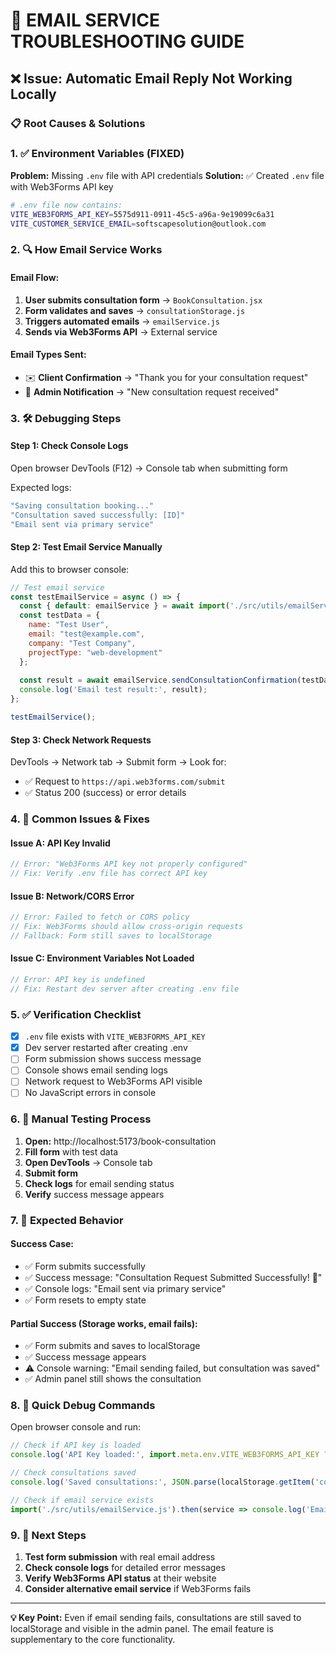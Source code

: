 # 🔧 **EMAIL SERVICE TROUBLESHOOTING GUIDE**

## ❌ **Issue: Automatic Email Reply Not Working Locally**

### 📋 **Root Causes & Solutions**

### **1. ✅ Environment Variables (FIXED)**
**Problem:** Missing `.env` file with API credentials
**Solution:** ✅ Created `.env` file with Web3Forms API key

```bash
# .env file now contains:
VITE_WEB3FORMS_API_KEY=5575d911-0911-45c5-a96a-9e19099c6a31
VITE_CUSTOMER_SERVICE_EMAIL=softscapesolution@outlook.com
```

### **2. 🔍 How Email Service Works**

#### **Email Flow:**
1. **User submits consultation form** → `BookConsultation.jsx`
2. **Form validates and saves** → `consultationStorage.js`
3. **Triggers automated emails** → `emailService.js`
4. **Sends via Web3Forms API** → External service

#### **Email Types Sent:**
- ✉️ **Client Confirmation** → "Thank you for your consultation request"
- 📧 **Admin Notification** → "New consultation request received"

### **3. 🛠️ Debugging Steps**

#### **Step 1: Check Console Logs**
Open browser DevTools (F12) → Console tab when submitting form

Expected logs:
```javascript
"Saving consultation booking..." 
"Consultation saved successfully: [ID]"
"Email sent via primary service"
```

#### **Step 2: Test Email Service Manually**
Add this to browser console:
```javascript
// Test email service
const testEmailService = async () => {
  const { default: emailService } = await import('./src/utils/emailService.js');
  const testData = {
    name: "Test User",
    email: "test@example.com",
    company: "Test Company",
    projectType: "web-development"
  };
  
  const result = await emailService.sendConsultationConfirmation(testData);
  console.log('Email test result:', result);
};

testEmailService();
```

#### **Step 3: Check Network Requests**
DevTools → Network tab → Submit form → Look for:
- ✅ Request to `https://api.web3forms.com/submit`
- ✅ Status 200 (success) or error details

### **4. 🔧 Common Issues & Fixes**

#### **Issue A: API Key Invalid**
```javascript
// Error: "Web3Forms API key not properly configured"
// Fix: Verify .env file has correct API key
```

#### **Issue B: Network/CORS Error**
```javascript
// Error: Failed to fetch or CORS policy
// Fix: Web3Forms should allow cross-origin requests
// Fallback: Form still saves to localStorage
```

#### **Issue C: Environment Variables Not Loaded**
```javascript
// Error: API key is undefined
// Fix: Restart dev server after creating .env file
```

### **5. ✅ Verification Checklist**

- [x] `.env` file exists with `VITE_WEB3FORMS_API_KEY`
- [x] Dev server restarted after creating .env
- [ ] Form submission shows success message
- [ ] Console shows email sending logs
- [ ] Network request to Web3Forms API visible
- [ ] No JavaScript errors in console

### **6. 🔄 Manual Testing Process**

1. **Open:** http://localhost:5173/book-consultation
2. **Fill form** with test data
3. **Open DevTools** → Console tab
4. **Submit form**
5. **Check logs** for email sending status
6. **Verify** success message appears

### **7. 🎯 Expected Behavior**

#### **Success Case:**
- ✅ Form submits successfully
- ✅ Success message: "Consultation Request Submitted Successfully! 🎉"
- ✅ Console logs: "Email sent via primary service"
- ✅ Form resets to empty state

#### **Partial Success (Storage works, email fails):**
- ✅ Form submits and saves to localStorage
- ✅ Success message appears
- ⚠️ Console warning: "Email sending failed, but consultation was saved"
- ✅ Admin panel still shows the consultation

### **8. 🔧 Quick Debug Commands**

Open browser console and run:

```javascript
// Check if API key is loaded
console.log('API Key loaded:', import.meta.env.VITE_WEB3FORMS_API_KEY ? 'YES' : 'NO');

// Check consultations saved
console.log('Saved consultations:', JSON.parse(localStorage.getItem('consultation_bookings') || '[]'));

// Check if email service exists
import('./src/utils/emailService.js').then(service => console.log('Email service loaded:', !!service.default));
```

### **9. 🎯 Next Steps**

1. **Test form submission** with real email address
2. **Check console logs** for detailed error messages
3. **Verify Web3Forms API status** at their website
4. **Consider alternative email service** if Web3Forms fails

---

**💡 Key Point:** Even if email sending fails, consultations are still saved to localStorage and visible in the admin panel. The email feature is supplementary to the core functionality.